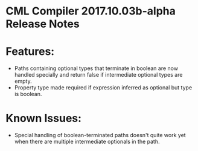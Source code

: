 # CML Compiler 2017.10.03b-alpha Release Notes

# Features:

- Paths containing optional types that terminate in boolean are now handled specially and return false if intermediate optional types are empty.
- Property type made required if expression inferred as optional but type is boolean.

# Known Issues:

- Special handling of boolean-terminated paths doesn't quite work yet when there are multiple intermediate optionals in the path.
